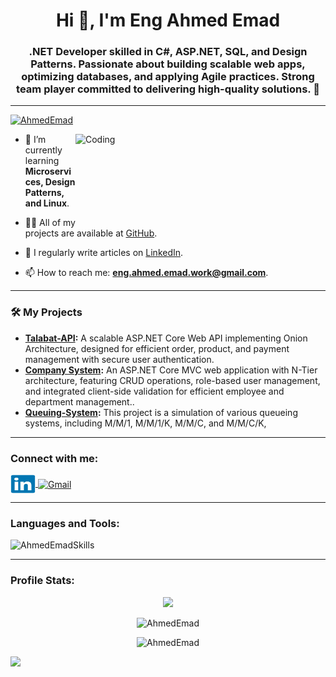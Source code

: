 <h1 align="center">Hi 👋, I'm Eng Ahmed Emad</h1>
<h3 align="center" class=""> .NET Developer skilled in C#, ASP.NET, SQL, and Design Patterns. Passionate about building scalable web apps, optimizing databases, and applying Agile practices. Strong team player committed to delivering high-quality solutions. 🚀</h3>

<hr>

<p align="left"> 
  <a href="https://www.linkedin.com/in/ahmed-emad-b71300238/" target="blank">
    <img src="https://img.shields.io/twitter/follow/AhmedEmad?logo=linkedin&style=for-the-badge" alt="AhmedEmad"/>
  </a> 
</p>
<img align="right" alt="Coding" width="400" src="https://cdn.dribbble.com/userupload/22553452/file/original-bef4c9d5b9e203e1595b4caee2cb1008.gif" height="150" />

- 🌱 I’m currently learning **Microservices, Design Patterns, and Linux**.

- 👨‍💻 All of my projects are available at [GitHub](https://github.com/AhmedEmadkh?tab=repositories).

- 📝 I regularly write articles on [LinkedIn](https://www.linkedin.com/in/ahmed-emad-b71300238/).


- 📫 How to reach me: **eng.ahmed.emad.work@gmail.com**.

---
### 🛠️ My Projects

- **[Talabat-API](https://github.com/AhmedEmadkh/Talabat.APIs-Enhancement-/tree/Session06):** A scalable ASP.NET Core Web API implementing Onion Architecture, designed for efficient order, product, and payment management with secure user authentication.
- **[Company System](https://github.com/AhmedEmadkh/Route.C42.G04/tree/Dev):** An ASP.NET Core MVC web application with N-Tier architecture, featuring CRUD operations, role-based user management, and integrated client-side validation for efficient employee and department management..
- **[Queuing-System](https://github.com/AhmedEmadkh/Queuing-System/tree/Dev):** This project is a simulation of various queueing systems, including M/M/1, M/M/1/K, M/M/C, and M/M/C/K,

---

<h3 align="left">Connect with me:</h3>
<p align="left">
  <a href="https://www.linkedin.com/in/ahmed-emad-b71300238/" target="blank">
     <img align="center" src="https://raw.githubusercontent.com/devicons/devicon/master/icons/linkedin/linkedin-original.svg" alt="GitHub" height="30" width="40" />
  </a>
<a href="https://mail.google.com/mail/?view=cm&to=eng.ahmed.emad.work@gmail.com" target="_blank">
    <img align="center" src="https://skillicons.dev/icons?i=gmail" alt="Gmail" height="30" width="40"/>
</a>

</p>

---

<h3 align="left">Languages and Tools:</h3>
<p align="left"> 
<img class="w-full h-auto" src="https://skillicons.dev/icons?i=cs,dotnet,java,cpp,js,html,css,git,github,azure,bootstrap,figma,vscode,postman,linux" alt="AhmedEmadSkills" loading="lazy">

</p>

---

<h3 align="left">Profile Stats:</h3>
<p align="center">
  <img src="https://github-readme-stats.vercel.app/api?username=AhmedEmadkh&theme=transparent&hide_border=true&title_color=FEFE5B&text_color=FFFFFF&icon_color=FEFE5B&text_bold=false" />
</p>

<p align="center">
  <img src="https://github-profile-trophy.vercel.app/?username=AhmedEmadkh&theme=radical" alt="AhmedEmad" />
</p>

<p align="center">
  <img src="https://github-readme-streak-stats.herokuapp.com/?user=AhmedEmadkh&theme=dark&hide_border=true&type=svg&background=EB545400&ring=FEFE5B&currStreakLabel=FEFE5B" alt="AhmedEmad" />
</p>

<a href="https://github.com/AhmedEmadkh/Talabat.APIs-Enhancement-" target="_blank">
<img src="https://github-readme-stats.vercel.app//api/pin/?username=AhmedEmadkh&repo=Talabat.APIs-Enhancement-&theme=transparent&hide_border=true&title_color=FEFE5B&text_color=FFFFFF&icon_color=FEFE5B&text_bold=false&description_lines_count=2"/>
</a>

